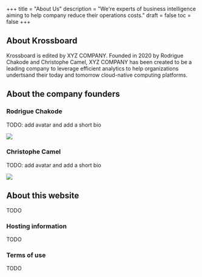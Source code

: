 +++
title = "About Us"
description = "We're experts of business intelligence aiming to help company reduce their operations costs."
draft = false
toc = false 
+++

## About Krossboard
Krossboard is edited by XYZ COMPANY. Founded in 2020 by Rodrigue Chakode and Christophe Camel, XYZ COMPANY has been created to be a leading company to leverage efficient analytics to help organizations undertsand their today and tomorrow cloud-native computing platforms.

## About the company founders
### Rodrigue Chakode

TODO: add avatar and add a short bio

![](/images/company/avatar-ccamel.png)

### Christophe Camel
TODO: add avatar and add a short bio

![](/images/company/avatar-ccamel.png)


## About this website
TODO

### Hosting information
TODO

### Terms of use
TODO